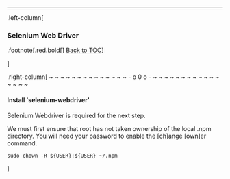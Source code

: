 ---
.left-column[
  ### Selenium Web Driver
.footnote[.red.bold[] [Back to TOC](/)] 
<!-- -->]
.right-column[
~ ~ ~ ~ ~ ~ ~ ~ ~ ~ ~ ~ ~ ~ - o 0 o - ~ ~ ~ ~ ~ ~ ~ ~ ~ ~ ~ ~ ~ ~ ~ ~

#### Install 'selenium-webdriver'

Selenium Webdriver is required for the next step.

We must first ensure that root has not taken ownership of the local .npm directory.  You will need your password to enable the [ch]ange [own]er command.

```terminal
sudo chown -R ${USER}:${USER} ~/.npm
```


<!-- -->]

